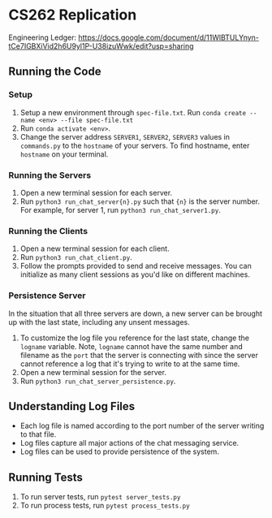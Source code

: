 # CS262 Replication

Engineering Ledger: https://docs.google.com/document/d/11WlBTULYnyn-tCe7IGBXiVid2h6U9yl1P-U38izuWwk/edit?usp=sharing

## Running the Code

### Setup
1. Setup a new environment through `spec-file.txt`. Run `conda create --name <env> --file spec-file.txt`
2. Run `conda activate <env>`.
3. Change the server address `SERVER1`, `SERVER2`, `SERVER3` values in `commands.py` to the `hostname` of your servers. To find hostname, enter `hostname` on your terminal.

### Running the Servers
1. Open a new terminal session for each server.
2. Run `python3 run_chat_server{n}.py` such that `{n}` is the server number. For example, for server 1, run `python3 run_chat_server1.py`.

### Running the Clients
1. Open a new terminal session for each client.
2. Run `python3 run_chat_client.py`.
3. Follow the prompts provided to send and receive messages. You can initialize as many client sessions as you'd like on different machines.

### Persistence Server
In the situation that all three servers are down, a new server can be brought up with the last state, including any unsent messages. 
1. To customize the log file you reference for the last state, change the `logname` variable. Note, `logname` cannot have the same number and filename as the `port` that the server is connecting with since the server cannot reference a log that it's trying to write to at the same time.
1. Open a new terminal session for the server.
2. Run `python3 run_chat_server_persistence.py`.

## Understanding Log Files
- Each log file is named according to the port number of the server writing to that file.
- Log files capture all major actions of the chat messaging service.
- Log files can be used to provide persistence of the system.

## Running Tests
1. To run server tests, run `pytest server_tests.py`
2. To run process tests, run `pytest process_tests.py`